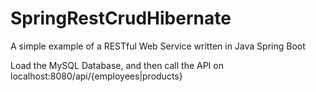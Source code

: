 # SpringRestCrudHibernate
A simple example of a RESTful Web Service written in Java Spring Boot

Load the MySQL Database, and then call the API on localhost:8080/api/{employees|products}
